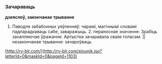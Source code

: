 ### Зачараваць
**дзеяслоў, закончанае трыванне**

1. Паводле забабонных уяўленняў: чарамі, магічнымі словамі падпарадкаваць сабе, заваражыць. 2. пераноснае значэнне: Зрабіць захапляючае ўражанне. Артыстка зачаравала сваім голасам. || незакончанае трыванне: зачароўваць.

<a rel="author">[http://rv-blr.com/](http://rv-blr.com/slounik.jsp?letterId=0&maskId=0&pageId=1103)</a>
